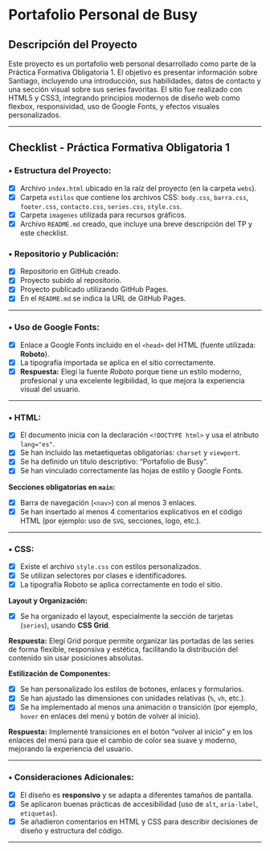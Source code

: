 # Portafolio Personal de Busy

## Descripción del Proyecto

Este proyecto es un portafolio web personal desarrollado como parte de la Práctica Formativa Obligatoria 1. El objetivo es presentar información sobre Santiago, incluyendo una introducción, sus habilidades, datos de contacto y una sección visual sobre sus series favoritas. El sitio fue realizado con HTML5 y CSS3, integrando principios modernos de diseño web como flexbox, responsividad, uso de Google Fonts, y efectos visuales personalizados.

---

## Checklist - Práctica Formativa Obligatoria 1

### • Estructura del Proyecto:
- [x] Archivo `index.html` ubicado en la raíz del proyecto (en la carpeta `webs`).
- [x] Carpeta `estilos` que contiene los archivos CSS: `body.css`, `barra.css`, `footer.css`, `contacto.css`, `series.css`, `style.css`.
- [x] Carpeta `imagenes` utilizada para recursos gráficos.
- [x] Archivo `README.md` creado, que incluye una breve descripción del TP y este checklist.

### • Repositorio y Publicación:
- [x] Repositorio en GitHub creado.
- [x] Proyecto subido al repositorio.
- [x] Proyecto publicado utilizando GitHub Pages.
- [x] En el `README.md` se indica la URL de GitHub Pages.

---

### • Uso de Google Fonts:
- [x] Enlace a Google Fonts incluido en el `<head>` del HTML (fuente utilizada: **Roboto**).
- [x] La tipografía importada se aplica en el sitio correctamente.
- [x] **Respuesta:** Elegí la fuente *Roboto* porque tiene un estilo moderno, profesional y una excelente legibilidad, lo que mejora la experiencia visual del usuario.

---

### • HTML:
- [x] El documento inicia con la declaración `<!DOCTYPE html>` y usa el atributo `lang="es"`.
- [x] Se han incluido las metaetiquetas obligatorias: `charset` y `viewport`.
- [x] Se ha definido un título descriptivo: “Portafolio de Busy”.
- [x] Se han vinculado correctamente las hojas de estilo y Google Fonts.

**Secciones obligatorias en `main`:**
- [x] Barra de navegación (`<nav>`) con al menos 3 enlaces.
- [x] Se han insertado al menos 4 comentarios explicativos en el código HTML (por ejemplo: uso de `SVG`, secciones, logo, etc.).

---

### • CSS:
- [x] Existe el archivo `style.css` con estilos personalizados.
- [x] Se utilizan selectores por clases e identificadores.
- [x] La tipografía Roboto se aplica correctamente en todo el sitio.

**Layout y Organización:**
- [x] Se ha organizado el layout, especialmente la sección de tarjetas (`series`), usando **CSS Grid**.

**Respuesta:** Elegí Grid porque permite organizar las portadas de las series de forma flexible, responsiva y estética, facilitando la distribución del contenido sin usar posiciones absolutas.

**Estilización de Componentes:**
- [x] Se han personalizado los estilos de botones, enlaces y formularios.
- [x] Se han ajustado las dimensiones con unidades relativas (`%`, `vh`, etc.).
- [x] Se ha implementado al menos una animación o transición (por ejemplo, `hover` en enlaces del menú y botón de volver al inicio).

**Respuesta:** Implementé transiciones en el botón “volver al inicio” y en los enlaces del menú para que el cambio de color sea suave y moderno, mejorando la experiencia del usuario.

---

### • Consideraciones Adicionales:
- [x] El diseño es **responsivo** y se adapta a diferentes tamaños de pantalla.
- [x] Se aplicaron buenas prácticas de accesibilidad (uso de `alt`, `aria-label`, `etiquetas`).
- [x] Se añadieron comentarios en HTML y CSS para describir decisiones de diseño y estructura del código.

---




